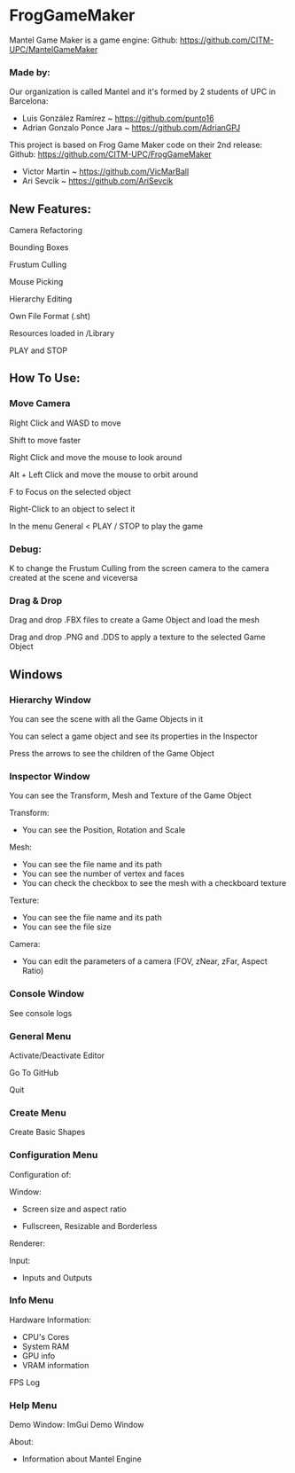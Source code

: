 # FrogGameMaker

Mantel Game Maker is a game engine: 
Github: https://github.com/CITM-UPC/MantelGameMaker

### Made by: 
Our organization is called Mantel and it's formed by 2 students of UPC in Barcelona:
- Luis González Ramírez ~ https://github.com/punto16
- Adrian Gonzalo Ponce Jara ~ https://github.com/AdrianGPJ

This project is based on Frog Game Maker code on their 2nd release:
Github: https://github.com/CITM-UPC/FrogGameMaker
- Victor Martin ~ https://github.com/VicMarBall
- Ari Sevcik ~ https://github.com/AriSevcik

## New Features: 

Camera Refactoring

Bounding Boxes

Frustum Culling

Mouse Picking

Hierarchy Editing

Own File Format (.sht)

Resources loaded in /Library

PLAY and STOP

## How To Use: 
### Move Camera 
Right Click and WASD to move

Shift to move faster

Right Click and move the mouse to look around

Alt + Left Click and move the mouse to orbit around

F to Focus on the selected object

Right-Click to an object to select it

In the menu General < PLAY / STOP to play the game

### Debug: 

K to change the Frustum Culling from the screen camera to the camera created at the scene and viceversa

### Drag & Drop 
Drag and drop .FBX files to create a Game Object and load the mesh

Drag and drop .PNG and .DDS to apply a texture to the selected Game Object

## Windows
### Hierarchy Window 
You can see the scene with all the Game Objects in it

You can select a game object and see its properties in the Inspector

Press the arrows to see the children of the Game Object

### Inspector Window 
You can see the Transform, Mesh and Texture of the Game Object

Transform: 

 - You can see the Position, Rotation and Scale

Mesh: 

 - You can see the file name and its path
 - You can see the number of vertex and faces
 - You can check the checkbox to see the mesh with a checkboard texture

Texture: 
 - You can see the file name and its path
 - You can see the file size

Camera: 
 - You can edit the parameters of a camera (FOV, zNear, zFar, Aspect Ratio)

### Console Window
See console logs

### General Menu
Activate/Deactivate Editor

Go To GitHub

Quit

### Create Menu
Create Basic Shapes

### Configuration Menu
Configuration of:

Window: 

 - Screen size and aspect ratio
    
 - Fullscreen, Resizable and Borderless

Renderer:

Input:

 - Inputs and Outputs

### Info Menu
Hardware Information: 

 - CPU's Cores
 - System RAM
 - GPU info
 - VRAM information

FPS Log

### Help Menu
Demo Window: ImGui Demo Window

About: 

 - Information about Mantel Engine
